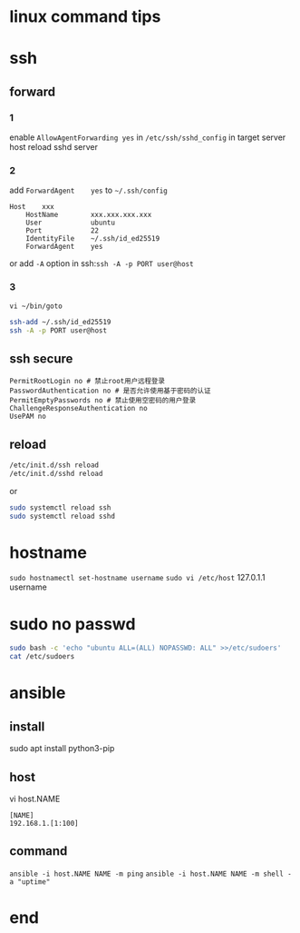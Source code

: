 # linux command tips
# ssh 
## forward
### 1
enable `AllowAgentForwarding yes` in `/etc/ssh/sshd_config` in target server host
reload sshd server
### 2
add `ForwardAgent    yes` to `~/.ssh/config`
```config
Host    xxx
    HostName        xxx.xxx.xxx.xxx
    User            ubuntu
    Port            22
    IdentityFile    ~/.ssh/id_ed25519
    ForwardAgent    yes
```
or add `-A` option in ssh:`ssh -A -p PORT user@host`

### 3
`vi ~/bin/goto`
```sh
ssh-add ~/.ssh/id_ed25519
ssh -A -p PORT user@host
```



## ssh secure
```config
PermitRootLogin no # 禁止root用户远程登录
PasswordAuthentication no # 是否允许使用基于密码的认证
PermitEmptyPasswords no # 禁止使用空密码的用户登录
ChallengeResponseAuthentication no
UsePAM no
```
## reload
```sh
/etc/init.d/ssh reload
/etc/init.d/sshd reload
```
or
```sh
sudo systemctl reload ssh
sudo systemctl reload sshd
```

# hostname
`sudo hostnamectl set-hostname username`
`sudo vi /etc/host`
127.0.1.1 username

# sudo no passwd
```sh
sudo bash -c 'echo "ubuntu ALL=(ALL) NOPASSWD: ALL" >>/etc/sudoers'
cat /etc/sudoers
```
# ansible
## install
sudo apt install python3-pip
## host
vi host.NAME
```
[NAME]
192.168.1.[1:100]
```
## command
`ansible -i host.NAME NAME -m ping`
`ansible -i host.NAME NAME -m shell -a "uptime"`



# end
